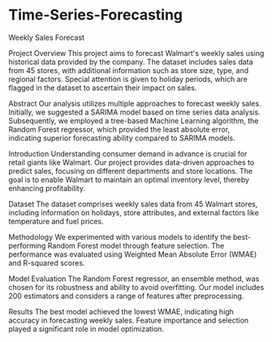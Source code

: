 # Time-Series-Forecasting
Weekly Sales Forecast

Project Overview
This project aims to forecast Walmart's weekly sales using historical data provided by the company. The dataset includes sales data from 45 stores, with additional information such as store size, type, and regional factors. Special attention is given to holiday periods, which are flagged in the dataset to ascertain their impact on sales.

Abstract
Our analysis utilizes multiple approaches to forecast weekly sales. Initially, we suggested a SARIMA model based on time series data analysis. Subsequently, we employed a tree-based Machine Learning algorithm, the Random Forest regressor, which provided the least absolute error, indicating superior forecasting ability compared to SARIMA models.

Introduction
Understanding consumer demand in advance is crucial for retail giants like Walmart. Our project provides data-driven approaches to predict sales, focusing on different departments and store locations. The goal is to enable Walmart to maintain an optimal inventory level, thereby enhancing profitability.

Dataset
The dataset comprises weekly sales data from 45 Walmart stores, including information on holidays, store attributes, and external factors like temperature and fuel prices.

Methodology
We experimented with various models to identify the best-performing Random Forest model through feature selection. The performance was evaluated using Weighted Mean Absolute Error (WMAE) and R-squared scores.

Model Evaluation
The Random Forest regressor, an ensemble method, was chosen for its robustness and ability to avoid overfitting. Our model includes 200 estimators and considers a range of features after preprocessing.

Results
The best model achieved the lowest WMAE, indicating high accuracy in forecasting weekly sales. Feature importance and selection played a significant role in model optimization.
